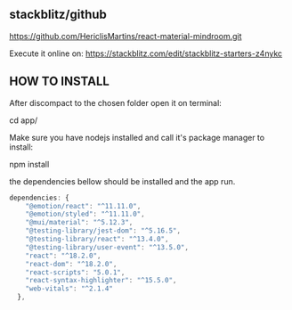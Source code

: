## stackblitz/github  

https://github.com/HericlisMartins/react-material-mindroom.git

Execute it online on:
https://stackblitz.com/edit/stackblitz-starters-z4nykc

## HOW TO INSTALL

After discompact to the chosen folder open it on terminal:

cd app/

Make sure you have nodejs installed and call it's package manager to install:

npm install

the dependencies bellow should be installed and the app run.

~~~javascript  
dependencies: {
    "@emotion/react": "^11.11.0",
    "@emotion/styled": "^11.11.0",
    "@mui/material": "^5.12.3",
    "@testing-library/jest-dom": "^5.16.5",
    "@testing-library/react": "^13.4.0",
    "@testing-library/user-event": "^13.5.0",
    "react": "^18.2.0",
    "react-dom": "^18.2.0",
    "react-scripts": "5.0.1",
    "react-syntax-highlighter": "^15.5.0",
    "web-vitals": "^2.1.4"
  },
~~~  


